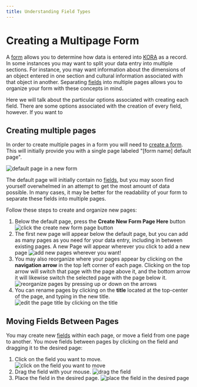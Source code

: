 ```yaml
---
title: Understanding Field Types
---
```

# Creating a Multipage Form
A [form](content/creating_a_form.md) allows you to determine how data is entered into [KORA](content/understanding_core_concepts.md) as a record. In some instances you may want to split your data entry into multiple sections. For instance, you may want information about the dimensions of an object entered in one section and cultural information associated with that object in another. Separating [fields](content/creating_fields.md) into multiple pages allows you to organize your form with these concepts in mind.

Here we will talk about the particular options associated with creating each field. There are some options associated with the creation of every field, however. If you want to 

## Creating multiple pages
In order to create multiple pages in a form you will need to [create a form](content/create_form.md). This will initially provide you with a single page labeled "[form name] default page".

![default page in a new form](files/creating_a_multipage_form_1_annotated.png)

The default page will initially contain no [fields](content/creating_fields.md), but you may soon find yourself overwhelmed in an attempt to get the most amount of data possible. In many cases, it may be better for the readability of your form to separate these fields into multiple pages.

Follow these steps to create and organize new pages:
1. Below the default page, press the **Create New Form Page Here** button
![click the create new form page button](files/creating_a_multipage_form_2_annotated.png)
2. The first new page will appear below the default page, but you can add as many pages as you need for your data entry, including in between existing pages. A new Page will appear wherever you click to add a new page
![add new pages wherever you want!](files/creating_a_multipage_form_3_annotated.png)
3. You may also reorganize where your pages appear by clicking on the **navigation arrow** in the top left corner of each page. Clicking on the top arrow will switch that page with the page above it, and the bottom arrow it will likewise switch the selected page with the page below it.
![reorganize pages by pressing up or down on the arrows](files/creating_a_multipage_form_4_annotated.png)
4. You can rename pages by clicking on the **title** located at the top-center of the page, and typing in the new title.
![edit the page title by clicking on the title](files/creating_a_multipage_form_5_annotated.png)

## Moving Fields Between Pages
You may create new [fields](content/creating_fields.md) within each page, or move a field from one page to another. You move fields between pages by clicking on the field and dragging it to the desired page:
1. Click on the field you want to move.
![click on the field you want to move](files/creating_a_multipage_form_6_annotated.png)
2. Drag the field with your mouse.
![drag the field](files/creating_a_multipage_form_7_annotated.png)
3. Place the field in the desired page.
![place the field in the desired page](files/creating_a_multipage_form_8_annotated.png)
